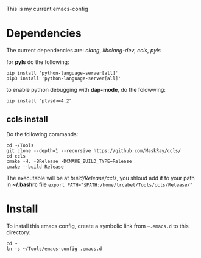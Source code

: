 This is my current emacs-config

# Dependencies

The current dependencies are: *clang*, *libclang-dev*, *ccls*, *pyls*

for **pyls** do the following:
```
pip install 'python-language-server[all]'
pip3 install 'python-language-server[all]'
```

to enable python debugging with **dap-mode**, do the folowwing:
```
pip install "ptvsd>=4.2"
```

## ccls install
Do the following commands:

```
cd ~/Tools
git clone --depth=1 --recursive https://github.com/MaskRay/ccls/
cd ccls
cmake -H. -BRelease -DCMAKE_BUILD_TYPE=Release
cmake --build Release
```

The executable will be at *build/Release/ccls*, you shloud add it to your path in **~/.bashrc** file
`export PATH="$PATH:/home/trcabel/Tools/ccls/Release/"`

# Install
To install this emacs config, create a symbolic link from `~.emacs.d` to this directory:

```
cd ~
ln -s ~/Tools/emacs-config .emacs.d
```
